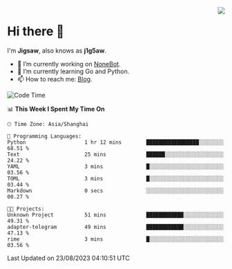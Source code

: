 <a href="#">
  <img align="right" src="https://github-readme-stats.vercel.app/api?username=j1g5awi&count_private=true&show_icons=true&title_color=80070B&text_color=B3B3B3&bg_color=212121&icon_color=80070B" />
</a>

# Hi there 👋

I'm **Jigsaw**, also knows as **j1g5aw**.

- 🔭 I’m currently working on [NoneBot](https://github.com/nonebot).
- 🌱 I’m currently learning Go and Python.
- 📫 How to reach me: [Blog](https://blog.maddestroyer.xyz/).

<!--START_SECTION:waka-->
![Code Time](http://img.shields.io/badge/Code%20Time-1%2C210%20hrs%2041%20mins-blue)

📊 **This Week I Spent My Time On** 

```text
🕑︎ Time Zone: Asia/Shanghai

💬 Programming Languages: 
Python                   1 hr 12 mins        █████████████████░░░░░░░░   68.51 % 
Text                     25 mins             ██████░░░░░░░░░░░░░░░░░░░   24.22 % 
YAML                     3 mins              █░░░░░░░░░░░░░░░░░░░░░░░░   03.56 % 
TOML                     3 mins              █░░░░░░░░░░░░░░░░░░░░░░░░   03.44 % 
Markdown                 0 secs              ░░░░░░░░░░░░░░░░░░░░░░░░░   00.27 % 

🐱‍💻 Projects: 
Unknown Project          51 mins             ████████████░░░░░░░░░░░░░   49.31 % 
adapter-telegram         49 mins             ████████████░░░░░░░░░░░░░   47.13 % 
rime                     3 mins              █░░░░░░░░░░░░░░░░░░░░░░░░   03.56 % 
```


 Last Updated on 23/08/2023 04:10:51 UTC
<!--END_SECTION:waka-->
